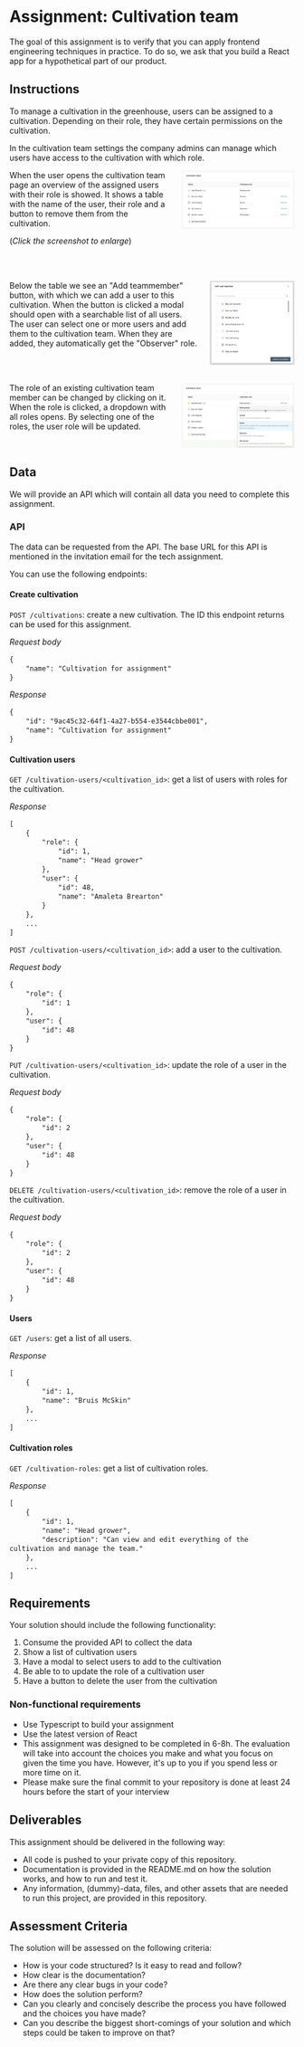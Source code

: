 
# Assignment: Cultivation team

The goal of this assignment is to verify that you can apply frontend engineering techniques in 
practice. To do so, we ask that you build a React app for a hypothetical part of our product.

## Instructions

To manage a cultivation in the greenhouse, users can be assigned to a cultivation. Depending on their role, they have certain permissions on the cultivation.

In the cultivation team settings the company admins can manage which users have access to the cultivation with which role.

[<img src="./design/cultivation-team.png" width="200" align="right" style="margin-left: 20px" />](./design/cultivation-team.png)

When the user opens the cultivation team page an overview of the assigned users with their role is showed. It shows a table with the name of the user, their role and a button to remove them from the cultivation.

(*Click the screenshot to enlarge*)

<br clear="right"/>
<br />

[<img src="./design/add-team-member.png" width="150" align="right" style="margin-left: 20px" />](./design/add-team-member.png)

Below the table we see an "Add teammember" button, with which we can add a user to this cultivation. When the button is clicked a modal should open with a searchable list of all users. The user can select one or more users and add them to the cultivation team. When they are added, they automatically get the "Observer" role.

<br clear="right"/>
<br />

[<img src="./design/update-role.png" width="200" align="right" style="margin-left: 20px" />](./design/update-role.png)

The role of an existing cultivation team member can be changed by clicking on it. When the role is clicked, a dropdown with all roles opens. By selecting one of the roles, the user role will be updated.

<br clear="right"/>

## Data

We will provide an API which will contain all data you need to complete this assignment.

### API

The data can be requested from the API. The base URL for this API is mentioned in the invitation email for the tech assignment.

You can use the following endpoints:

#### Create cultivation
`POST /cultivations`: create a new cultivation. The ID this endpoint returns can be used for this assignment.

*Request body*
```
{
    "name": "Cultivation for assignment"
}
```

*Response*
```
{
    "id": "9ac45c32-64f1-4a27-b554-e3544cbbe001",
    "name": "Cultivation for assignment"
}
```

#### Cultivation users

`GET /cultivation-users/<cultivation_id>`: get a list of users with roles for the cultivation.

*Response*
```
[
    {
        "role": {
            "id": 1,
            "name": "Head grower"
        },
        "user": {
            "id": 48,
            "name": "Amaleta Brearton"
        }
    },
    ...
]
```

`POST /cultivation-users/<cultivation_id>`: add a user to the cultivation.

*Request body*
```
{
    "role": {
        "id": 1
    },
    "user": {
        "id": 48
    }
}
```

`PUT /cultivation-users/<cultivation_id>`: update the role of a user in the cultivation.

*Request body*
```
{
    "role": {
        "id": 2
    },
    "user": {
        "id": 48
    }
}
```

`DELETE /cultivation-users/<cultivation_id>`: remove the role of a user in the cultivation.

*Request body*
```
{
    "role": {
        "id": 2
    },
    "user": {
        "id": 48
    }
}
```

#### Users

`GET /users`: get a list of all users.

*Response*
```
[
    {
        "id": 1,
        "name": "Bruis McSkin"
    },
    ...
]
```

#### Cultivation roles

`GET /cultivation-roles`: get a list of cultivation roles.

*Response*
```
[
    {
        "id": 1,
        "name": "Head grower",
        "description": "Can view and edit everything of the cultivation and manage the team."
    },
    ...
]
```

## Requirements

Your solution should include the following functionality:

1. Consume the provided API to collect the data
2. Show a list of cultivation users
3. Have a modal to select users to add to the cultivation
4. Be able to to update the role of a cultivation user
5. Have a button to delete the user from the cultivation

### Non-functional requirements

- Use Typescript to build your assignment
- Use the latest version of React
- This assignment was designed to be completed in 6-8h. The evaluation will take into account the 
  choices you make and what you focus on given the time you have. However, it's up to you if you spend less or more time on it.
- Please make sure the final commit to your repository is done at least 24 hours before the start of your interview

## Deliverables

This assignment should be delivered in the following way:

- All code is pushed to your private copy of this repository.
- Documentation is provided in the README.md on how the solution works, and how to run and test it.
- Any information, (dummy)-data, files, and other assets that are needed to run this project, are provided in this repository.

## Assessment Criteria

The solution will be assessed on the following criteria:

- How is your code structured? Is it easy to read and follow?
- How clear is the documentation?
- Are there any clear bugs in your code?
- How does the solution perform?
- Can you clearly and concisely describe the process you have followed and the choices you have made?
- Can you describe the biggest short-comings of your solution and which steps could be taken to improve on that?